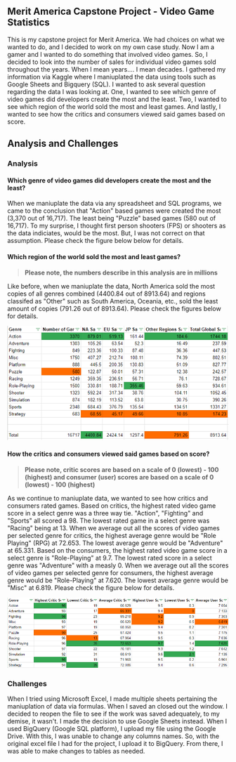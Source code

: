 ## Merit America Capstone Project - Video Game Statistics

This is my capstone project for Merit America. We had choices on what we wanted to do, and I decided to work on my own case study. Now I am a gamer and I wanted to do something that involved video games. So, I decided to look into the number of sales for individual video games sold throughout the years. When I mean years.... I mean decades. I gathered my information via Kaggle where I maniuplated the data using tools such as Google Sheets and Bigquery (SQL). I wanted to ask several question regarding the data I was looking at. One, I wanted to see which genre of video games did developers create the most and the least. Two, I wanted to see which region of the world sold the most and least games. And lastly, I wanted to see how the critics and consumers viewed said games based on score. 

## Analysis and Challenges

### Analysis 

#### Which genre of video games did developers create the most and the least?

When we maniuplate the data via any spreadsheet and SQL programs, we came to the conclusion that "Action" based games were created the most (3,370 out of 16,717). The least being "Puzzle" based games (580 out of 16,717). To my surprise, I thought first person shooters (FPS) or shooters as the data indiciates, would be the most. But, I was not correct on that assumption. Please check the figure below below for details.

####  Which region of the world sold the most and least games? 

> **Please note, the numbers describe in this analysis are in millions**

Like before, when we maniuplate the data, North America sold the most copies of all genres combined (4400.84 out of 8913.64) and regions classifed as "Other" such as South America, Oceania, etc., sold the least amount of copies (791.26 out of 8913.64). Please check the figures below for details.

![Chart 1](https://github.com/Greekman12490/Video-Game-Statistics/blob/main/Images/Video%20Game%20Total%20Sales%20Globally%20and%20Regionally.PNG)

#### How the critics and consumers viewed said games based on score?

> **Please note, critic scores are based on a scale of 0 (lowest) - 100 (highest) and consumer (user) scores are based on a scale of 0 (lowest) - 100 (highest)**

As we continue to maniuplate data, we wanted to see how critics and consumers rated games. Based on critics, the highest rated video game score in a select genre was a three way tie. "Action", "Fighting" and "Sports" all scored a 98. The lowest rated game in a select genre was "Racing" being at 13. When we average out all the scores of video games per selected genre for critics, the highest average genre would be "Role Playing" (RPG) at 72.653. The lowest average genre would be "Adventure" at 65.331. Based on the consumers, the highest rated video game score in a select genre is "Role-Playing" at 9.7. The lowest rated score in a select genre was "Adventure" with a measly 0. When we average out all the scores of video games per selected genre for consumers, the highest average genre would be "Role-Playing" at 7.620. The lowest average genre would be "Misc" at 6.819. Please check the figure below for details.

![Chart 2](https://github.com/Greekman12490/Video-Game-Statistics/blob/main/Images/Video%20Game%20Genre%20Critic%20and%20User%20Ratings.PNG)

### Challenges

When I tried using Microsoft Excel, I made multiple sheets pertaining the maniuplation of data via formulas. When I saved an closed out the window. I decided to reopen the file to see if the work was saved adequately, to my demise, it wasn't. I made the decision to use Google Sheets instead. When I used BigQuery (Google SQL platform), I upload my file using the Google Drive. With this, I was unable to change any columns names. So, with the original excel file I had for the project, I upload it to BigQuery. From there, I was able to make changes to tables as needed.












